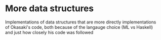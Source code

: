 # More data structures

Implementations of data structures that are more directly implementations of Okasaki's code, both because of the langauge choice (ML vs Haskell) and just how closely his code was followed
